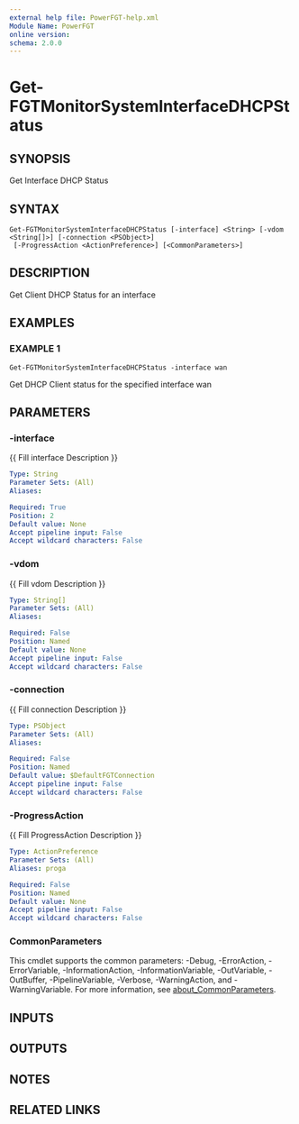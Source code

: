 ```yaml
---
external help file: PowerFGT-help.xml
Module Name: PowerFGT
online version:
schema: 2.0.0
---
```


# Get-FGTMonitorSystemInterfaceDHCPStatus

## SYNOPSIS
Get Interface DHCP Status

## SYNTAX

```
Get-FGTMonitorSystemInterfaceDHCPStatus [-interface] <String> [-vdom <String[]>] [-connection <PSObject>]
 [-ProgressAction <ActionPreference>] [<CommonParameters>]
```

## DESCRIPTION
Get Client DHCP Status for an interface

## EXAMPLES

### EXAMPLE 1
```
Get-FGTMonitorSystemInterfaceDHCPStatus -interface wan
```

Get DHCP Client status for the specified interface wan

## PARAMETERS

### -interface
{{ Fill interface Description }}

```yaml
Type: String
Parameter Sets: (All)
Aliases:

Required: True
Position: 2
Default value: None
Accept pipeline input: False
Accept wildcard characters: False
```

### -vdom
{{ Fill vdom Description }}

```yaml
Type: String[]
Parameter Sets: (All)
Aliases:

Required: False
Position: Named
Default value: None
Accept pipeline input: False
Accept wildcard characters: False
```

### -connection
{{ Fill connection Description }}

```yaml
Type: PSObject
Parameter Sets: (All)
Aliases:

Required: False
Position: Named
Default value: $DefaultFGTConnection
Accept pipeline input: False
Accept wildcard characters: False
```

### -ProgressAction
{{ Fill ProgressAction Description }}

```yaml
Type: ActionPreference
Parameter Sets: (All)
Aliases: proga

Required: False
Position: Named
Default value: None
Accept pipeline input: False
Accept wildcard characters: False
```

### CommonParameters
This cmdlet supports the common parameters: -Debug, -ErrorAction, -ErrorVariable, -InformationAction, -InformationVariable, -OutVariable, -OutBuffer, -PipelineVariable, -Verbose, -WarningAction, and -WarningVariable. For more information, see [about_CommonParameters](http://go.microsoft.com/fwlink/?LinkID=113216).

## INPUTS

## OUTPUTS

## NOTES

## RELATED LINKS

